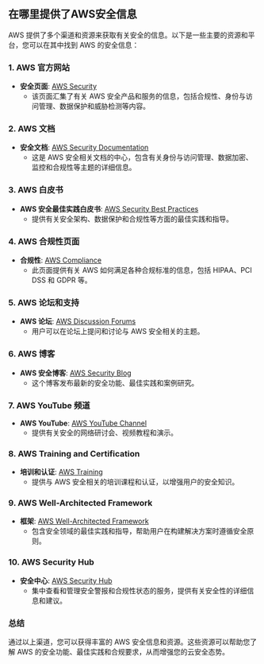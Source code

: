 ## 在哪里提供了AWS安全信息

AWS 提供了多个渠道和资源来获取有关安全的信息。以下是一些主要的资源和平台，您可以在其中找到 AWS 的安全信息：

### 1. **AWS 官方网站**
- **安全页面**: [AWS Security](https://aws.amazon.com/security/)
  - 该页面汇集了有关 AWS 安全产品和服务的信息，包括合规性、身份与访问管理、数据保护和威胁检测等内容。

### 2. **AWS 文档**
- **安全文档**: [AWS Security Documentation](https://aws.amazon.com/documentation/security/)
  - 这是 AWS 安全相关文档的中心，包含有关身份与访问管理、数据加密、监控和合规性等主题的详细信息。

### 3. **AWS 白皮书**
- **AWS 安全最佳实践白皮书**: [AWS Security Best Practices](https://d1.awsstatic.com/whitepapers/aws-security-best-practices.pdf)
  - 提供有关安全架构、数据保护和合规性等方面的最佳实践和指导。

### 4. **AWS 合规性页面**
- **合规性**: [AWS Compliance](https://aws.amazon.com/compliance/)
  - 此页面提供有关 AWS 如何满足各种合规标准的信息，包括 HIPAA、PCI DSS 和 GDPR 等。

### 5. **AWS 论坛和支持**
- **AWS 论坛**: [AWS Discussion Forums](https://forums.aws.amazon.com/)
  - 用户可以在论坛上提问和讨论与 AWS 安全相关的主题。

### 6. **AWS 博客**
- **AWS 安全博客**: [AWS Security Blog](https://aws.amazon.com/blogs/security/)
  - 这个博客发布最新的安全功能、最佳实践和案例研究。

### 7. **AWS YouTube 频道**
- **AWS YouTube**: [AWS YouTube Channel](https://www.youtube.com/user/AmazonWebServices)
  - 提供有关安全的网络研讨会、视频教程和演示。

### 8. **AWS Training and Certification**
- **培训和认证**: [AWS Training](https://aws.amazon.com/training/)
  - 提供与 AWS 安全相关的培训课程和认证，以增强用户的安全知识。

### 9. **AWS Well-Architected Framework**
- **框架**: [AWS Well-Architected Framework](https://aws.amazon.com/architecture/well-architected/)
  - 包含安全领域的最佳实践和指导，帮助用户在构建解决方案时遵循安全原则。

### 10. **AWS Security Hub**
- **安全中心**: [AWS Security Hub](https://aws.amazon.com/security-hub/)
  - 集中查看和管理安全警报和合规性状态的服务，提供有关安全性的详细信息和建议。

### 总结

通过以上渠道，您可以获得丰富的 AWS 安全信息和资源。这些资源可以帮助您了解 AWS 的安全功能、最佳实践和合规要求，从而增强您的云安全态势。